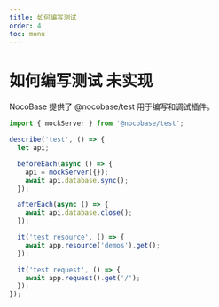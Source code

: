 ```yaml
---
title: 如何编写测试
order: 4
toc: menu
---
```


# 如何编写测试 <Badge>未实现</Badge>

NocoBase 提供了 @nocobase/test 用于编写和调试插件。

```ts
import { mockServer } from '@nocobase/test';

describe('test', () => {
  let api;

  beforeEach(async () => {
    api = mockServer({});
    await api.database.sync();
  });

  afterEach(async () => {
    await api.database.close();
  });

  it('test resource', () => {
    await app.resource('demos').get();
  });

  it('test request', () => {
    await app.request().get('/');
  });
});
```
